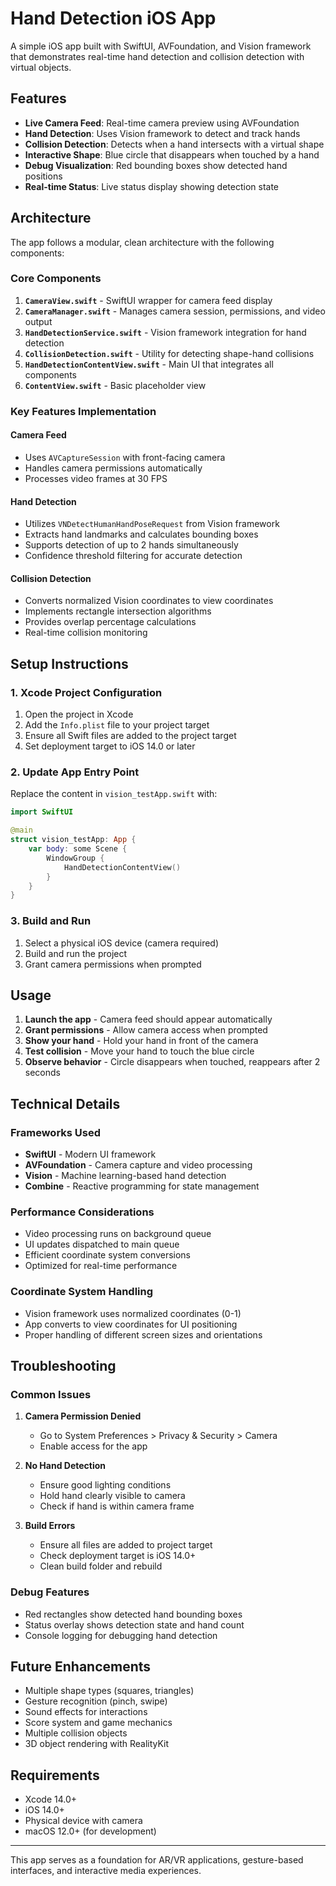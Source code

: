 # Hand Detection iOS App

A simple iOS app built with SwiftUI, AVFoundation, and Vision framework that demonstrates real-time hand detection and collision detection with virtual objects.

## Features

- **Live Camera Feed**: Real-time camera preview using AVFoundation
- **Hand Detection**: Uses Vision framework to detect and track hands
- **Collision Detection**: Detects when a hand intersects with a virtual shape
- **Interactive Shape**: Blue circle that disappears when touched by a hand
- **Debug Visualization**: Red bounding boxes show detected hand positions
- **Real-time Status**: Live status display showing detection state

## Architecture

The app follows a modular, clean architecture with the following components:

### Core Components

1. **`CameraView.swift`** - SwiftUI wrapper for camera feed display
2. **`CameraManager.swift`** - Manages camera session, permissions, and video output
3. **`HandDetectionService.swift`** - Vision framework integration for hand detection
4. **`CollisionDetection.swift`** - Utility for detecting shape-hand collisions
5. **`HandDetectionContentView.swift`** - Main UI that integrates all components
6. **`ContentView.swift`** - Basic placeholder view

### Key Features Implementation

#### Camera Feed

- Uses `AVCaptureSession` with front-facing camera
- Handles camera permissions automatically
- Processes video frames at 30 FPS

#### Hand Detection

- Utilizes `VNDetectHumanHandPoseRequest` from Vision framework
- Extracts hand landmarks and calculates bounding boxes
- Supports detection of up to 2 hands simultaneously
- Confidence threshold filtering for accurate detection

#### Collision Detection

- Converts normalized Vision coordinates to view coordinates
- Implements rectangle intersection algorithms
- Provides overlap percentage calculations
- Real-time collision monitoring

## Setup Instructions

### 1. Xcode Project Configuration

1. Open the project in Xcode
2. Add the `Info.plist` file to your project target
3. Ensure all Swift files are added to the project target
4. Set deployment target to iOS 14.0 or later

### 2. Update App Entry Point

Replace the content in `vision_testApp.swift` with:

```swift
import SwiftUI

@main
struct vision_testApp: App {
    var body: some Scene {
        WindowGroup {
            HandDetectionContentView()
        }
    }
}
```

### 3. Build and Run

1. Select a physical iOS device (camera required)
2. Build and run the project
3. Grant camera permissions when prompted

## Usage

1. **Launch the app** - Camera feed should appear automatically
2. **Grant permissions** - Allow camera access when prompted
3. **Show your hand** - Hold your hand in front of the camera
4. **Test collision** - Move your hand to touch the blue circle
5. **Observe behavior** - Circle disappears when touched, reappears after 2 seconds

## Technical Details

### Frameworks Used

- **SwiftUI** - Modern UI framework
- **AVFoundation** - Camera capture and video processing
- **Vision** - Machine learning-based hand detection
- **Combine** - Reactive programming for state management

### Performance Considerations

- Video processing runs on background queue
- UI updates dispatched to main queue
- Efficient coordinate system conversions
- Optimized for real-time performance

### Coordinate System Handling

- Vision framework uses normalized coordinates (0-1)
- App converts to view coordinates for UI positioning
- Proper handling of different screen sizes and orientations

## Troubleshooting

### Common Issues

1. **Camera Permission Denied**

   - Go to System Preferences > Privacy & Security > Camera
   - Enable access for the app

2. **No Hand Detection**

   - Ensure good lighting conditions
   - Hold hand clearly visible to camera
   - Check if hand is within camera frame

3. **Build Errors**
   - Ensure all files are added to project target
   - Check deployment target is iOS 14.0+
   - Clean build folder and rebuild

### Debug Features

- Red rectangles show detected hand bounding boxes
- Status overlay shows detection state and hand count
- Console logging for debugging hand detection

## Future Enhancements

- Multiple shape types (squares, triangles)
- Gesture recognition (pinch, swipe)
- Sound effects for interactions
- Score system and game mechanics
- Multiple collision objects
- 3D object rendering with RealityKit

## Requirements

- Xcode 14.0+
- iOS 14.0+
- Physical device with camera
- macOS 12.0+ (for development)

---

This app serves as a foundation for AR/VR applications, gesture-based interfaces, and interactive media experiences.
